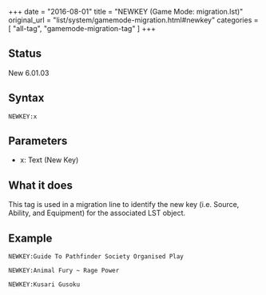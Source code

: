 +++
date = "2016-08-01"
title = "NEWKEY (Game Mode: migration.lst)"
original_url = "list/system/gamemode-migration.html#newkey"
categories = [ "all-tag", "gamemode-migration-tag" ]
+++

## Status

New 6.01.03

## Syntax

`NEWKEY:x`

## Parameters

-   x: Text (New Key)



What it does
------------

This tag is used in a migration line to identify the new key (i.e.
Source, Ability, and Equipment) for the associated LST object.

Example
-------

`NEWKEY:Guide To Pathfinder Society Organised Play`

`NEWKEY:Animal Fury ~ Rage Power`

`NEWKEY:Kusari Gusoku`




